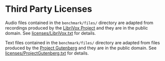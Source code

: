 # Third Party Licenses

Audio files contained in the `benchmark/files/` directory
are adapted from recordings produced by
the [LibriVox Project](http://www.librivox.org)
and they are in the public domain.
See [licenses/LibriVox.txt](https://raw.githubusercontent.com/readbeyond/aeneas-benchmark/master/licenses/LibriVox.txt) for details.

Text files contained in the `benchmark/files/` directory
are adapted from files produced by
the [Project Gutenberg](http://www.gutenberg.org)
and they are in the public domain.
See [licenses/ProjectGutenberg.txt](https://raw.githubusercontent.com/readbeyond/aeneas-benchmark/master/licenses/ProjectGutenberg.txt) for details.


